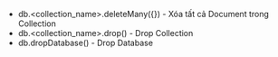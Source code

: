 - db.<collection_name>.deleteMany({}) - Xóa tất cả Document trong Collection
- db.<collection_name>.drop() - Drop Collection
- db.dropDatabase() - Drop Database
